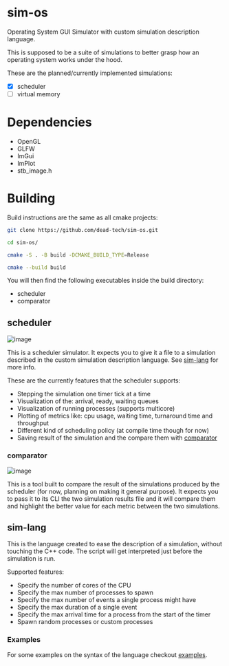 # sim-os
Operating System GUI Simulator with custom simulation description language.

This is supposed to be a suite of simulations to better grasp how an operating system works under the hood.

These are the planned/currently implemented simulations:
- [x] scheduler
- [ ] virtual memory

# Dependencies
- OpenGL
- GLFW
- ImGui
- ImPlot
- stb_image.h

# Building
Build instructions are the same as all cmake projects:

```sh
git clone https://github.com/dead-tech/sim-os.git
```

```sh
cd sim-os/
```

```sh
cmake -S . -B build -DCMAKE_BUILD_TYPE=Release
```

```sh
cmake --build build
```
You will then find the following executables inside the build directory:
- scheduler
- comparator

## scheduler
![image](https://github.com/user-attachments/assets/6902f30a-01f7-4936-b052-b7ed2ffc4a52)


This is a scheduler simulator. It expects you to give it a file to a simulation described in the custom simulation description language. See [sim-lang](sim-lang) for more info.

These are the currently features that the scheduler supports:
- Stepping the simulation one timer tick at a time
- Visualization of the: arrival, ready, waiting queues
- Visualization of running processes (supports multicore)
- Plotting of metrics like: cpu usage, waiting time, turnaround time and throughput
- Different kind of scheduling policy (at compile time though for now)
- Saving result of the simulation and the compare them with [comparator](comparator)

### comparator
![image](https://github.com/user-attachments/assets/3ba9016e-effc-49b8-8216-553bc838400c)

This is a tool built to compare the result of the simulations produced by the scheduler (for now, planning on making it general purpose). It expects you to pass it to its CLI the two simulation results file and it will compare them and highlight the better value for each metric between the two simulations.

## sim-lang
This is the language created to ease the description of a simulation, without touching the C++ code. The script will get interpreted just before the simulation is run.

Supported features:
- Specify the number of cores of the CPU
- Specify the max number of processes to spawn
- Specify the max number of events a single process might have
- Specify the max duration of a single event
- Specify the max arrival time for a process from the start of the timer
- Spawn random processes or custom processes

### Examples
For some examples on the syntax of the language checkout [examples](examples).
